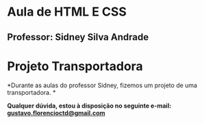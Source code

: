 # Aula de HTML E CSS

## Professor: Sidney Silva Andrade

# Projeto Transportadora

*Durante as aulas do professor Sidney, fizemos um projeto de uma transportadora. *  

**Qualquer dúvida, estou à disposição no seguinte e-mail: gustavo.florencioctd@gmail.com**
